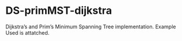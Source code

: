 # DS-primMST-dijkstra
 Dijkstra’s  and Prim’s Minimum Spanning Tree implementation.
 Example Used is attatched.
